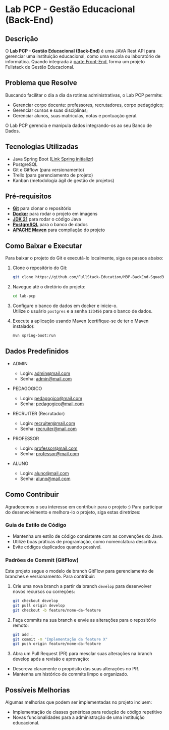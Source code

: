 # Lab PCP - Gestão Educacional (Back-End)

## Descrição
O **Lab PCP - Gestão Educacional (Back-End)** é uma JAVA Rest API para gerenciar uma instituição educacional, como uma escola ou laboratório de informática.
Quando integrada à [parte Front-End](https://github.com/FullStack-Education/M3P-FrontEnd-Squad3), forma um projeto Fullstack de Gestão Educacional.

## Problema que Resolve
Buscando facilitar o dia a dia da rotinas administrativas, o Lab PCP permite:  

- Gerenciar corpo docente: professores, recrutadores, corpo pedagógico; 
- Gerenciar cursos e suas disciplinas;
- Gerenciar alunos, suas matriculas, notas e pontuação geral. 

O Lab PCP gerencia e manipula dados integrando-os ao seu Banco de Dados.

## Tecnologias Utilizadas
- Java Spring Boot ([Link Spring initializr](https://start.spring.io/#!type=maven-project&language=java&platformVersion=3.2.5&packaging=jar&jvmVersion=17&groupId=br.com.fullstackedu&artifactId=labpcp&name=labpcp&description=Demo%20project%20for%20Spring%20Boot&packageName=br.com.fullstackedu.labpcp&dependencies=data-jpa,oauth2-resource-server,security,web,lombok,devtools,postgresql,validation))
- PostgreSQL
- Git e Gitflow (para versionamento)
- Trello (para gerenciamento de projeto)
- Kanban (metodologia ágil de gestão de projetos)

## Pré-requisitos

- **[Git](https://git-scm.com/downloads)** para clonar o repositório
- **[Docker](https://www.docker.com/)** para rodar o projeto em imagens
- **[JDK 21](https://www.oracle.com/br/java/technologies/downloads/#java21)** para rodar o código Java
- **[PostgreSQL](https://www.postgresql.org/download/)** para o banco de dados 
- **[APACHE Maven](https://maven.apache.org/download.cgi)** para compilação do projeto

## Como Baixar e Executar
Para baixar o projeto do Git e executá-lo localmente, siga os passos abaixo:

1. Clone o repositório do Git:
   ```bash
   git clone https://github.com/FullStack-Education/M3P-BackEnd-Squad3.git lab-pcp
2. Navegue até o diretório do projeto:   
    ```bash
    cd lab-pcp
3. Configure o banco de dados em docker e inicie-o.  
   Utilize o usuário `postgres` e a senha `123456` para o banco de dados.

4. Execute a aplicação usando Maven (certifique-se de ter o Maven instalado):
    ```bash
    mvn spring-boot:run
## Dados Predefinidos

- ADMIN
  - Login: admin@mail.com
  - Senha: admin@mail.com
  
- PEDAGOGICO
  - Login: pedagogico@mail.com
  - Senha: pedagogico@mail.com

- RECRUITER (Recrutador)
  - Login: recruiter@mail.com
  - Senha: recruiter@mail.com

- PROFESSOR
  - Login: professor@mail.com
  - Senha: professor@mail.com

- ALUNO
  - Login: aluno@mail.com
  - Senha: aluno@mail.com

## Como Contribuir

Agradecemos o seu interesse em contribuir para o projeto :) 
Para participar do desenvolvimento e melhora-lo o projeto, siga estas diretrizes:

### Guia de Estilo de Código

- Mantenha um estilo de código consistente com as convenções do Java.
- Utilize boas práticas de programação, como nomenclatura descritiva.
- Evite códigos duplicados quando possivel.

### Padrões de Commit (GitFlow)

Este projeto segue o modelo de branch GitFlow para gerenciamento de branches e versionamento. Para contribuir:

1. Crie uma nova branch a partir da branch `develop` para desenvolver novos recursos ou correções:
   ```bash
   git checkout develop
   git pull origin develop
   git checkout -b feature/nome-da-feature

2. Faça commits na sua branch e envie as alterações para o repositório remoto:
    ```bash
    git add .
    git commit -m "Implementação da feature X"
    git push origin feature/nome-da-feature
 
3. Abra um Pull Request (PR) para mesclar suas alterações na branch develop após a revisão e aprovação:
- Descreva claramente o propósito das suas alterações no PR.
- Mantenha um histórico de commits limpo e organizado.

## Possíveis Melhorias
Algumas melhorias que podem ser implementadas no projeto incluem:

- Implementação de classes genéricas para redução de código repetitivo
- Novas funcionalidades para a administração de uma instituição educacional.